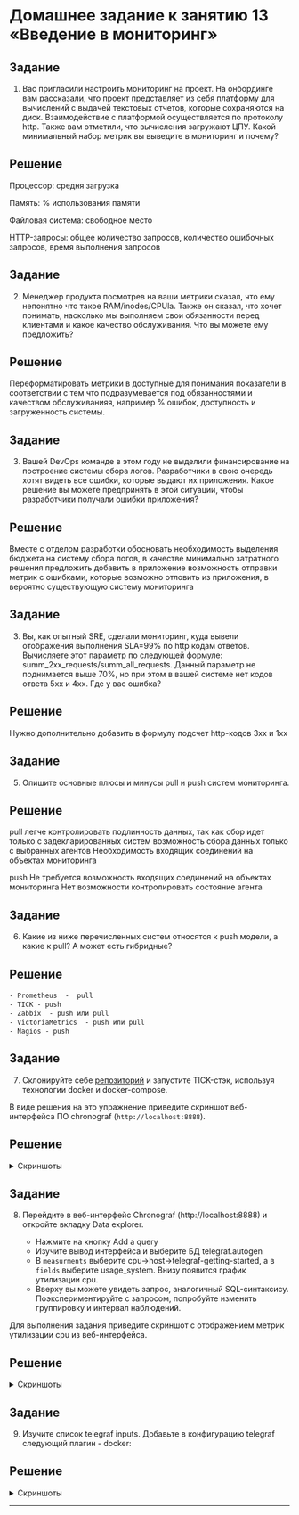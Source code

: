 # Домашнее задание к занятию 13 «Введение в мониторинг»

## Задание
1. Вас пригласили настроить мониторинг на проект. На онбординге вам рассказали, что проект представляет из себя 
платформу для вычислений с выдачей текстовых отчетов, которые сохраняются на диск. Взаимодействие с платформой 
осуществляется по протоколу http. Также вам отметили, что вычисления загружают ЦПУ. Какой минимальный набор метрик вы
выведите в мониторинг и почему?

## Решение
Процессор: средня загрузка

Память: % использования памяти

Файловая система: свободное место

HTTP-запросы: общее количество запросов, количество ошибочных запросов, время выполнения запросов


## Задание
2. Менеджер продукта посмотрев на ваши метрики сказал, что ему непонятно что такое RAM/inodes/CPUla. Также он сказал, 
что хочет понимать, насколько мы выполняем свои обязанности перед клиентами и какое качество обслуживания. Что вы 
можете ему предложить?

## Решение

Переформатировать метрики в доступные для понимания показатели в соответствии с тем что подразумевается под обязанностями и качеством обслуживанияя, например % ошибок, доступность и загруженность системы.  


## Задание
3. Вашей DevOps команде в этом году не выделили финансирование на построение системы сбора логов. Разработчики в свою 
очередь хотят видеть все ошибки, которые выдают их приложения. Какое решение вы можете предпринять в этой ситуации, 
чтобы разработчики получали ошибки приложения?

## Решение

Вместе с отделом разработки обосновать необходимость выделения бюджета на систему сбора логов, в качестве минимально затратного решения предложить добавить в приложение возможность отправки метрик с ошибками, которые возможно отловить из приложения, в вероятно существующую систему мониторинга


## Задание
3. Вы, как опытный SRE, сделали мониторинг, куда вывели отображения выполнения SLA=99% по http кодам ответов. 
Вычисляете этот параметр по следующей формуле: summ_2xx_requests/summ_all_requests. Данный параметр не поднимается выше 
70%, но при этом в вашей системе нет кодов ответа 5xx и 4xx. Где у вас ошибка?

## Решение

Нужно дополнительно добавить в формулу подсчет http-кодов 3хх и 1хх

## Задание
5. Опишите основные плюсы и минусы pull и push систем мониторинга.

## Решение

pull
легче контролировать подлинность данных, так как сбор идет только с задекларированных систем
возможность сбора данных только с выбранных агентов
Необходимость входящих соединений на объектах мониторинга

push
Не требуется возможность входящих соединений на объектах мониторинга
Нет возможности контролировать состояние агента

## Задание
6. Какие из ниже перечисленных систем относятся к push модели, а какие к pull? А может есть гибридные?

## Решение
    - Prometheus  -  pull
    - TICK - push
    - Zabbix  - push или pull
    - VictoriaMetrics  - push или pull
    - Nagios - push

## Задание
7. Склонируйте себе [репозиторий](https://github.com/influxdata/sandbox/tree/master) и запустите TICK-стэк, 
используя технологии docker и docker-compose.

В виде решения на это упражнение приведите скриншот веб-интерфейса ПО chronograf (`http://localhost:8888`). 

## Решение

<details>
 <summary>Скриншоты</summary>

![img.png](img.png)

</details>


## Задание
8. Перейдите в веб-интерфейс Chronograf (http://localhost:8888) и откройте вкладку Data explorer.
        
    - Нажмите на кнопку Add a query
    - Изучите вывод интерфейса и выберите БД telegraf.autogen
    - В `measurments` выберите cpu->host->telegraf-getting-started, а в `fields` выберите usage_system. Внизу появится график утилизации cpu.
    - Вверху вы можете увидеть запрос, аналогичный SQL-синтаксису. Поэкспериментируйте с запросом, попробуйте изменить группировку и интервал наблюдений.

Для выполнения задания приведите скриншот с отображением метрик утилизации cpu из веб-интерфейса.

## Решение
<details>
 <summary>Скриншоты</summary>

![img_1.png](img_1.png)
</details>

## Задание
9. Изучите список telegraf inputs. Добавьте в конфигурацию telegraf следующий плагин - docker:


## Решение

<details>
 <summary>Скриншоты</summary>


![img_2.png](img_2.png)

</details>


---
